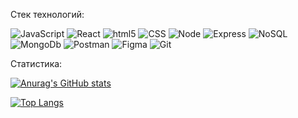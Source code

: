
Стек технологий:

![JavaScript](https://img.shields.io/badge/JavaScript-FFFF00?style=plastic&logo=JavaScript&logoColor=000000)
![React](https://img.shields.io/badge/React-1E90FF?style=plastic&logo=React&logoColor=000000)
![html5](https://img.shields.io/badge/html5-FF8C00?style=plastic&logo=html5&logoColor=000000)
![CSS](https://img.shields.io/badge/CSS-00BFFF?style=plastic&logo=CSS&logoColor=000000)
![Node](https://img.shields.io/badge/Node-228B22?style=plastic&logo=Node.js&logoColor=000000)
![Express](https://img.shields.io/badge/Express-FF0000?style=plastic&logo=Express&logoColor=000000)
![NoSQL](https://img.shields.io/badge/NoSQL-0000FF?style=plastic&logoColor=000000)
![MongoDb](https://img.shields.io/badge/MongoDb-008080?style=plastic&logo=MongoDb&logoColor=000000&textColor=FF0000)
![Postman](https://img.shields.io/badge/Postman-FF4500?style=plastic&logo=Postman&logoColor=000000)
![Figma](https://img.shields.io/badge/Figma-6A5ACD?style=plastic&logo=Figma&logoColor=000000)
![Git](https://img.shields.io/badge/Git-DAA520?style=plastic&logo=Git&logoColor=000000)

Статистика:

[![Anurag's GitHub stats](https://github-readme-stats.vercel.app/api?username=pechenjka)](https://github.com/anuraghazra/github-readme-stats)

[![Top Langs](https://github-readme-stats.vercel.app/api/top-langs/?username=pechenjka&layout=compact)](https://github.com/anuraghazra/github-readme-stats)


